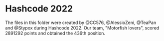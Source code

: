 # Hashcode 2022

The files in this folder were created by @CC576, @AlessioZeni, @TeaPan and @Stypox during Hashcode 2022. Our team, "Motorfish lovers", scored 2891292 points and obtained the 436th position.
